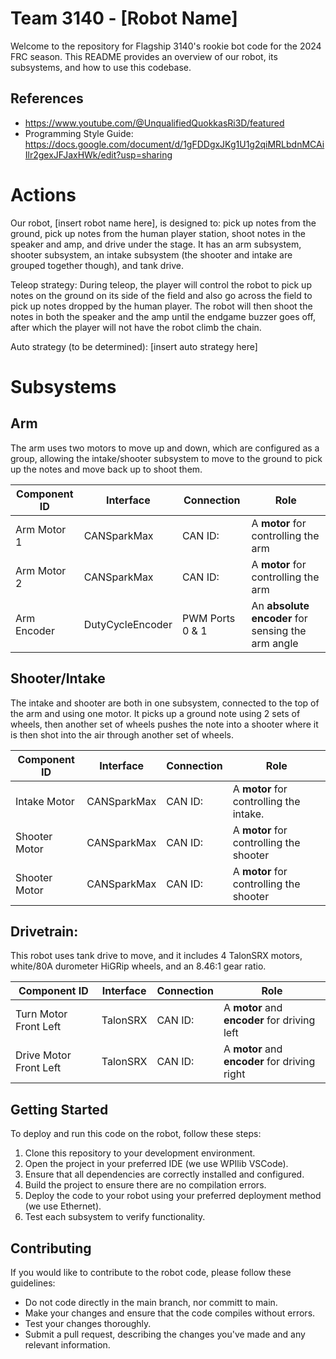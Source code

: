 # Team 3140 - [Robot Name]

  Welcome to the repository for Flagship 3140's rookie bot code for the 2024 FRC season. This README provides an overview of our robot, its subsystems, and how to use this codebase.

## References

 * https://www.youtube.com/@UnqualifiedQuokkasRi3D/featured
 * Programming Style Guide: https://docs.google.com/document/d/1gFDDgxJKg1U1g2qiMRLbdnMCAiIlr2gexJFJaxHWk/edit?usp=sharing

# Actions

  Our robot, [insert robot name here], is designed to: pick up notes from the ground, pick up notes from the human player station, shoot notes in the speaker and amp, and drive under the stage. It has an arm subsystem, shooter subsystem, an intake subsystem (the shooter and intake are grouped together though), and tank drive.

  
  Teleop strategy: During teleop, the player will control the robot to pick up notes on the ground on its side of the field and also go across the field to pick up notes dropped by the human player. The robot will then shoot the notes in both the speaker and the amp until the endgame buzzer goes off, after which the player will not have the robot climb the chain.

  Auto strategy (to be determined): [insert auto strategy here]

# Subsystems

## Arm
  
  The arm uses two motors to move up and down, which are configured as a group, allowing the intake/shooter subsystem to move to the ground to pick up the notes and move back up to shoot them.

  | Component ID | Interface | Connection | Role |
|---|---|---|---|
| Arm Motor 1 | CANSparkMax |CAN ID: | A **motor** for controlling the arm |
| Arm Motor 2 | CANSparkMax |CAN ID: | A **motor** for controlling the arm |
| Arm Encoder | DutyCycleEncoder | PWM Ports 0 & 1 | An **absolute encoder** for sensing the arm angle |

## Shooter/Intake

  The intake and shooter are both in one subsystem, connected to the top of the arm and using one motor. It picks up a ground note using 2 sets of wheels, then another set of wheels pushes the note into a shooter where it is then shot into the air through another set of wheels.

| Component ID | Interface | Connection | Role |
|---|---|---|---|
| Intake Motor | CANSparkMax | CAN ID:   | A **motor** for controlling the intake. |
| Shooter Motor | CANSparkMax | CAN ID:  | A **motor** for controlling the shooter |
| Shooter Motor | CANSparkMax | CAN ID:  | A **motor** for controlling the shooter |

## Drivetrain:

  This robot uses tank drive to move, and it includes 4 TalonSRX motors, white/80A durometer HiGRip wheels, and an 8.46:1 gear ratio.

  | Component ID | Interface | Connection | Role |
|---|---|---|---|
| Turn Motor Front Left | TalonSRX | CAN ID:  | A **motor** and **encoder** for driving left |
| Drive Motor Front Left | TalonSRX | CAN ID:  | A **motor** and **encoder** for driving right |

## Getting Started
To deploy and run this code on the robot, follow these steps:

1. Clone this repository to your development environment.
2. Open the project in your preferred IDE (we use WPIlib VSCode).
3. Ensure that all dependencies are correctly installed and configured.
4. Build the project to ensure there are no compilation errors.
5. Deploy the code to your robot using your preferred deployment method (we use Ethernet).
6. Test each subsystem to verify functionality.


## Contributing
If you would like to contribute to the robot code, please follow these guidelines:

- Do not code directly in the main branch, nor committ to main.
- Make your changes and ensure that the code compiles without errors.
- Test your changes thoroughly.
- Submit a pull request, describing the changes you've made and any relevant information.
